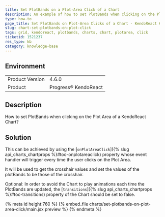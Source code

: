 ```yaml
---
title: Set PlotBands on a Plot-Area Click of a Chart
description: An example of how to set PlotBands when clicking on the Plot Area of a KendoReact Chart.
type: how-to
page_title: Set PlotBands on Plot-Area Clicks of a Chart - KendoReact Charts
slug: chart-set-plotbands-on-plot-click
tags: grid, kendoreact, plotbands, charts, chart, plotarea, click
ticketid: 1521237
res_type: kb
category: knowledge-base
---
```


## Environment

<table>
    <tbody>
	    <tr>
	    	<td>Product Version</td>
	    	<td>4.6.0</td>
	    </tr>
	    <tr>
	    	<td>Product</td>
	    	<td>Progress® KendoReact</td>
	    </tr>
    </tbody>
</table>


## Description

How to set PlotBands when clicking on the Plot Area of a KendoReact Chart?

## Solution

This can be achieved by using the [`onPlotAreaClick`]({% slug api_charts_chartprops %}#toc-onplotareaclick) property whose event handler will trigger every time the user clicks on the Plot Area.

It will be used to get the crosshair values and set the values of the plotBands to be those of the crosshair. 

Optional: In order to avoid the Chart to play animations each time the PlotBands are updated, the [`transitions`]({% slug api_charts_chartprops %}#toc-transitions) property of the Chart should be set to false.



{% meta id height:760 %}
{% embed_file charts/set-plotbands-on-plot-area-click/main.jsx preview %}
{% endmeta %}
